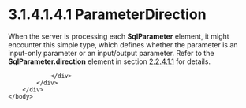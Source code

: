 <html dir="LTR" xmlns:mshelp="http://msdn.microsoft.com/mshelp" xmlns:ddue="http://ddue.schemas.microsoft.com/authoring/2003/5" xmlns:xlink="http://www.w3.org/1999/xlink" xmlns:tool="http://www.microsoft.com/tooltip">
    <head>
        <meta http-equiv="Content-Type" content="text/html; CHARSET=utf-8"></meta>
        <meta name="save" content="history"></meta>
        <title>3.1.4.1.4.1 ParameterDirection</title>
        <xml>
            <mshelp:toctitle title="3.1.4.1.4.1 ParameterDirection"></mshelp:toctitle>
            <mshelp:rltitle title="[MS-SSNWS]: ParameterDirection"></mshelp:rltitle>
            <mshelp:keyword index="A" term="ab91847d-288b-440f-81cb-e8b35c869b8d"></mshelp:keyword>
            <mshelp:attr name="DCSext.ContentType" value="open specification"></mshelp:attr>
            <mshelp:attr name="AssetID" value="ab91847d-288b-440f-81cb-e8b35c869b8d"></mshelp:attr>
            <mshelp:attr name="TopicType" value="kbRef"></mshelp:attr>
            <mshelp:attr name="DCSext.Title" value="[MS-SSNWS]: ParameterDirection" />
        </xml>
    </head>
    <body>
        <div id="header">
            <h1 class="heading">3.1.4.1.4.1 ParameterDirection</h1>
        </div>
        <div id="mainSection">
            <div id="mainBody">
                <div id="allHistory" class="saveHistory"></div>
                <div id="sectionSection0" class="section" name="collapseableSection">
                    

<p>When the server is processing each <b>SqlParameter</b>
element, it might encounter this simple type, which defines whether the
parameter is an input-only parameter or an input/output parameter. Refer to the
<b>SqlParameter.direction</b> element in section <a href="108b52bb-d2f2-4735-b7db-2fa957c83faa.md">2.2.4.1.1</a> for details.</p>


                </div>
            </div>
        </div>
    </body>
</html>